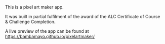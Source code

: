 This is a pixel art maker app.

It was built in partial fulfilment of the award of the ALC Certificate of Course & Challenge Completion.

A live preview of the app can be found at  https://bambamayo.github.io/pixelartmaker/


